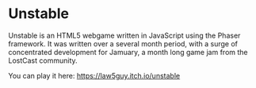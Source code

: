 # Unstable
Unstable is an HTML5 webgame written in JavaScript using the Phaser framework. It was written over a several month period, with a surge of concentrated development for Jamuary, a month long game jam from the LostCast community. 

You can play it here: https://law5guy.itch.io/unstable
